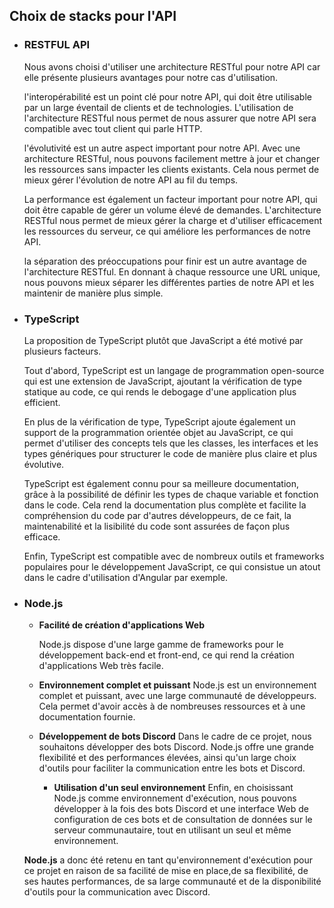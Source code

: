 ## Choix de stacks pour l'API

- ### RESTFUL API

  Nous avons choisi d'utiliser une architecture RESTful pour notre API car elle présente plusieurs avantages pour notre cas d'utilisation.

  l'interopérabilité est un point clé pour notre API, qui doit être utilisable par un large éventail de clients et de technologies. L'utilisation de l'architecture RESTful nous permet de nous assurer que notre API sera compatible avec tout client qui parle HTTP.

  l'évolutivité est un autre aspect important pour notre API. Avec une architecture RESTful, nous pouvons facilement mettre à jour et changer les ressources sans impacter les clients existants. Cela nous permet de mieux gérer l'évolution de notre API au fil du temps.

  La performance est également un facteur important pour notre API, qui doit être capable de gérer un volume élevé de demandes. L'architecture RESTful nous permet de mieux gérer la charge et d'utiliser efficacement les ressources du serveur, ce qui améliore les performances de notre API.

  la séparation des préoccupations pour finir est un autre avantage de l'architecture RESTful. En donnant à chaque ressource une URL unique, nous pouvons mieux séparer les différentes parties de notre API et les maintenir de manière plus simple.

- ### TypeScript

  La proposition de TypeScript plutôt que JavaScript a été motivé par plusieurs facteurs.

  Tout d'abord, TypeScript est un langage de programmation open-source qui est une extension de JavaScript,
  ajoutant la vérification de type statique au code, ce qui rends le debogage d'une application plus efficient.

  En plus de la vérification de type, TypeScript ajoute également un support de la programmation orientée objet au JavaScript,
  ce qui permet d'utiliser des concepts tels que les classes, les interfaces et les types génériques pour structurer le code de manière plus claire et plus évolutive.

  TypeScript est également connu pour sa meilleure documentation, grâce à la possibilité de définir les types de chaque variable et fonction dans le code.
  Cela rend la documentation plus complète et facilite la compréhension du code par d'autres développeurs,
  de ce fait, la maintenabilité et la lisibilité du code sont assurées de façon plus efficace.

  Enfin, TypeScript est compatible avec de nombreux outils et frameworks populaires pour le développement JavaScript,
  ce qui consistue un atout dans le cadre d'utilisation d'Angular par exemple.

- ### Node.js

  - **Facilité de création d'applications Web**

    Node.js dispose d'une large gamme
    de frameworks pour le développement back-end et front-end,
    ce qui rend la création d'applications Web très facile.

  - **Environnement complet et puissant**
    Node.js est un environnement complet et puissant,
    avec une large communauté de développeurs.
    Cela permet d'avoir accès à de nombreuses ressources et à une documentation fournie.

  - **Développement de bots Discord**
    Dans le cadre de ce projet, nous souhaitons
    développer des bots Discord.
    Node.js offre une grande flexibilité et des performances élevées,
    ainsi qu'un large choix d'outils pour faciliter la communication entre les bots et Discord.
    - **Utilisation d'un seul environnement**
      Enfin, en choisissant Node.js comme
      environnement d'exécution, nous pouvons développer à la fois des bots Discord et une
      interface Web de configuration de ces bots et de consultation de données sur le serveur communautaire,
      tout en utilisant un seul et même environnement.

  **Node.js** a donc été retenu en tant qu'environnement d'exécution pour ce projet en raison de sa facilité de mise en place,de sa flexibilité, de ses hautes performances, de sa large communauté et de la disponibilité d'outils pour la communication avec Discord.
